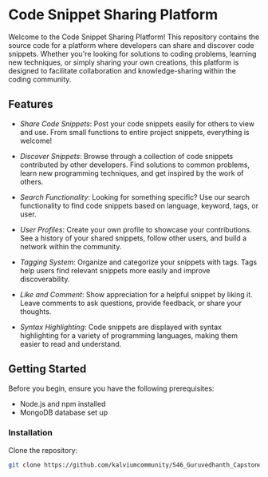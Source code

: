 # Code Snippet Sharing Platform

Welcome to the Code Snippet Sharing Platform! This repository contains the source code for a platform where developers can share and discover code snippets. Whether you're looking for solutions to coding problems, learning new techniques, or simply sharing your own creations, this platform is designed to facilitate collaboration and knowledge-sharing within the coding community.

## Features

- *Share Code Snippets*: Post your code snippets easily for others to view and use. From small functions to entire project snippets, everything is welcome!

- *Discover Snippets*: Browse through a collection of code snippets contributed by other developers. Find solutions to common problems, learn new programming techniques, and get inspired by the work of others.

- *Search Functionality*: Looking for something specific? Use our search functionality to find code snippets based on language, keyword, tags, or user.

- *User Profiles*: Create your own profile to showcase your contributions. See a history of your shared snippets, follow other users, and build a network within the community.

- *Tagging System*: Organize and categorize your snippets with tags. Tags help users find relevant snippets more easily and improve discoverability.

- *Like and Comment*: Show appreciation for a helpful snippet by liking it. Leave comments to ask questions, provide feedback, or share your thoughts.

- *Syntax Highlighting*: Code snippets are displayed with syntax highlighting for a variety of programming languages, making them easier to read and understand.

## Getting Started

Before you begin, ensure you have the following prerequisites:

- Node.js and npm installed
- MongoDB database set up

### Installation

Clone the repository:

```bash
git clone https://github.com/kalviumcommunity/S46_Guruvedhanth_Capstone_TechBuddy.git